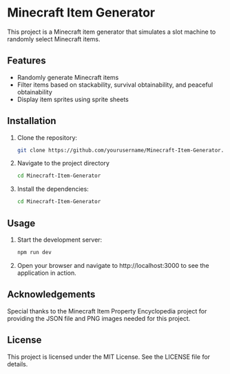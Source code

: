 # Minecraft Item Generator

This project is a Minecraft item generator that simulates a slot machine to randomly select Minecraft items.

## Features

- Randomly generate Minecraft items
- Filter items based on stackability, survival obtainability, and peaceful obtainability
- Display item sprites using sprite sheets

## Installation

1. Clone the repository:
   ```sh
   git clone https://github.com/yourusername/Minecraft-Item-Generator.git

2. Navigate to the project directory
   ```sh
   cd Minecraft-Item-Generator

3. Install the dependencies:
   ```sh
   cd Minecraft-Item-Generator

## Usage

1. Start the development server:
   ```sh
   npm run dev

2. Open your browser and navigate to http://localhost:3000 to see the application in action.

## Acknowledgements

Special thanks to the Minecraft Item Property Encyclopedia project for providing the JSON file and PNG images needed for this project.

## License

This project is licensed under the MIT License. See the LICENSE file for details.